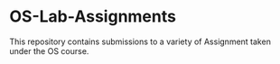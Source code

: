 # OS-Lab-Assignments
This repository contains submissions to a variety of Assignment taken under the OS course.
